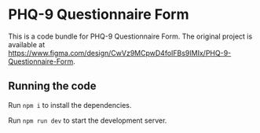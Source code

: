 
  # PHQ-9 Questionnaire Form

  This is a code bundle for PHQ-9 Questionnaire Form. The original project is available at https://www.figma.com/design/CwVz9MCpwD4foIFBs9IMIx/PHQ-9-Questionnaire-Form.

  ## Running the code

  Run `npm i` to install the dependencies.

  Run `npm run dev` to start the development server.
  